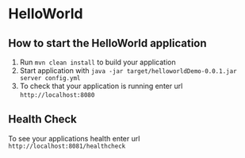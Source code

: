 # HelloWorld

How to start the HelloWorld application
---

1. Run `mvn clean install` to build your application
1. Start application with `java -jar target/helloworldDemo-0.0.1.jar server config.yml`
1. To check that your application is running enter url `http://localhost:8080`

Health Check
---

To see your applications health enter url `http://localhost:8081/healthcheck`
